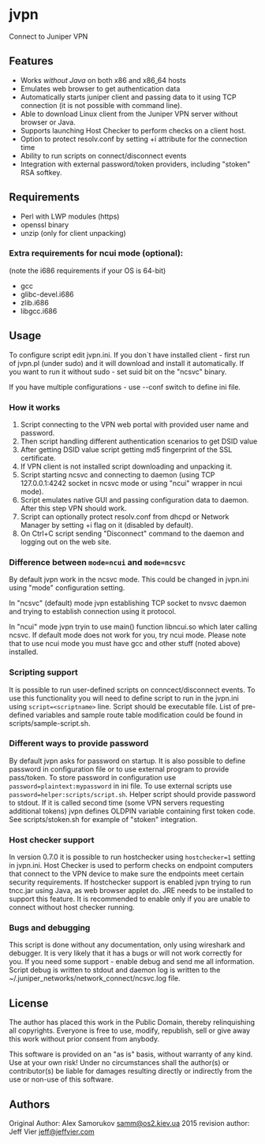 jvpn
====
Connect to Juniper VPN

## Features
 * Works *without Java* on both x86 and x86_64 hosts
 * Emulates web browser to get authentication data
 * Automatically starts juniper client and passing data to it using TCP
   connection (it is not possible with command line).
 * Able to download Linux client from the Juniper VPN server without browser or
   Java.
 * Supports launching Host Checker to perform checks on a client host.
 * Option to protect resolv.conf by setting +i attribute for the connection time
 * Ability to run scripts on connect/disconnect events
 * Integration with external password/token providers, including "stoken" RSA
   softkey.

## Requirements
 * Perl with LWP modules (https)
 * openssl binary
 * unzip (only for client unpacking)

### Extra requirements for ncui mode (optional):
 (note the i686 requirements if your OS is 64-bit)
 * gcc
 * glibc-devel.i686
 * zlib.i686
 * libgcc.i686

## Usage
To configure script edit jvpn.ini. If you don`t have installed client - first run of
jvpn.pl (under sudo) and it will download and install it automatically. If you
want to run it without sudo - set suid bit on the "ncsvc" binary.

If you have multiple configurations - use --conf switch to define ini file.

### How it works
 1) Script connecting to the VPN web portal with provided user name and password.
 2) Then script handling different authentication scenarios to get DSID value
 3) After getting DSID value script getting md5 fingerprint of the SSL certificate.
 4) If VPN client is not installed script downloading and unpacking it.
 5) Script starting ncsvc and connecting to daemon (using TCP 127.0.0.1:4242
    socket in ncsvc mode or using "ncui" wrapper in ncui mode).
 6) Script emulates native GUI and passing configuration data to daemon. After
    this step VPN should work.
 7) Script can optionally protect resolv.conf from dhcpd or Network Manager by
    setting +i flag on it (disabled by default).
 8) On Ctrl+C script sending "Disconnect" command to the daemon and logging out
    on the web site.

### Difference between `mode=ncui` and `mode=ncsvc`
By default jvpn work in the ncsvc mode. This could be changed in jvpn.ini using
"mode" configuration setting.

In "ncsvc" (default) mode jvpn establishing TCP socket to nvsvc daemon and trying
to establish connection using it protocol.

In "ncui" mode jvpn tryin to use main() function libncui.so which later calling
ncsvc. If default mode does not work for you, try ncui mode. Please note that
to use ncui mode you must have gcc and other stuff (noted above) installed.

### Scripting support
It is possible to run user-defined scripts on conncect/disconnect events. To
use this functionality you will need to define script to run in the jvpn.ini
using `script=<scriptname>` line. Script should be executable file.
List of pre-defined variables and sample route table modification could be found
in scripts/sample-script.sh.

### Different ways to provide password
By default jvpn asks for password on startup. It is also possible to define
password in configuration file or to use external program to provide pass/token.
To store password in configuration use `password=plaintext:mypassword` in ini
file. To use external scripts use `password=helper:scripts/script.sh`.
Helper script should provide password to stdout. If it is called second time
(some VPN servers requesting additional tokens) jvpn defines OLDPIN variable
containing first token code. See scripts/stoken.sh for example of "stoken"
integration.

### Host checker support
In version 0.7.0 it is possible to run hostchecker using `hostchecker=1` setting
in jvpn.ini. Host Checker is used to perform checks on endpoint computers that
connect to the VPN device to make sure the endpoints meet certain security
requirements. If hostchecker support is enabled jvpn trying to run tncc.jar using
Java, as web browser applet do. JRE needs to be installed to support this
feature. It is recommended to enable only if you are unable to connect without
host checker running.

### Bugs and debugging
This script is done without any documentation, only using wireshark and
debugger. It is very likely that it has a bugs or will not work correctly for
you. If you need some support - enable debug and send me all information.
Script debug is written to stdout and daemon log is written to the
~/.juniper_networks/network_connect/ncsvc.log file.

## License
The author has placed this work in the Public Domain, thereby relinquishing
all copyrights. Everyone is free to use, modify, republish, sell or give away
this work without prior consent from anybody.

This software is provided on an "as is" basis, without warranty of any
kind. Use at your own risk! Under no circumstances shall the author(s) or
contributor(s) be liable for damages resulting directly or indirectly from
the use or non-use of this software.

## Authors
Original Author: Alex Samorukov <samm@os2.kiev.ua>
2015 revision author: Jeff Vier <jeff@jeffvier.com>
